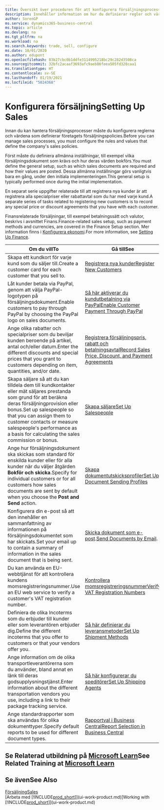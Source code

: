 ```yaml
---
title: Översikt över proceduren för att konfigurera försäljningsprocesser | Microsoft Docs
description: Innehåller information om hur du definierar regler och värden för att definiera dina försäljningspolicyer och -processer.
author: SorenGP
ms.service: dynamics365-business-central
ms.topic: article
ms.devlang: na
ms.tgt_pltfrm: na
ms.workload: na
ms.search.keywords: trade, sell, configure
ms.date: 10/01/2020
ms.author: edupont
ms.openlocfilehash: 83b27cbc0b1ddfe3114995218bc29c282d3508ca
ms.sourcegitcommit: 32bfc2acaaf3693afc9aeb86feea505fd328caa1
ms.translationtype: HT
ms.contentlocale: sv-SE
ms.lasthandoff: 01/19/2021
ms.locfileid: "5024368"
---
```

# <a name="setting-up-sales"></a><span data-ttu-id="8dfe4-103">Konfigurera försäljning</span><span class="sxs-lookup"><span data-stu-id="8dfe4-103">Setting Up Sales</span></span>
<span data-ttu-id="8dfe4-104">Innan du kan hantera försäljningsprocesser måste du konfigurera reglerna och värdena som definierar företagets försäljningspolicies.</span><span class="sxs-lookup"><span data-stu-id="8dfe4-104">Before you can manage sales processes, you must configure the rules and values that define the company's sales policies.</span></span>

<span data-ttu-id="8dfe4-105">Först måste du definiera allmänna inställningar, till exempel vilka försäljningsdokument som krävs och hur deras värden bokförs.</span><span class="sxs-lookup"><span data-stu-id="8dfe4-105">You must define the general setup, such as which sales documents are required and how their values are posted.</span></span> <span data-ttu-id="8dfe4-106">Dessa allmänna inställningar görs vanligtvis bara en gång, under den initiala implementeringen.</span><span class="sxs-lookup"><span data-stu-id="8dfe4-106">This general setup is typically performed once during the initial implementation.</span></span>

<span data-ttu-id="8dfe4-107">En separat serie uppgifter relaterade till att registrera nya kunder är att registrera alla specialpriser eller rabattavtal som du har med varje kund.</span><span class="sxs-lookup"><span data-stu-id="8dfe4-107">A separate series of tasks related to registering new customers is to record any special price or discount agreements that you have with each customer.</span></span>

<span data-ttu-id="8dfe4-108">Finansrelaterade försäljningar, till exempel betalningssätt och valutor, beskrivs i avsnittet Finans.</span><span class="sxs-lookup"><span data-stu-id="8dfe4-108">Finance-related sales setup, such as payment methods and currencies, are covered in the Finance Setup section.</span></span> <span data-ttu-id="8dfe4-109">Mer information finns i [Konfigurera ekonomi](finance-setup-finance.md).</span><span class="sxs-lookup"><span data-stu-id="8dfe4-109">For more information, see [Setting Up Finance](finance-setup-finance.md).</span></span>

| <span data-ttu-id="8dfe4-110">Om du vill</span><span class="sxs-lookup"><span data-stu-id="8dfe4-110">To</span></span> | <span data-ttu-id="8dfe4-111">Gå till</span><span class="sxs-lookup"><span data-stu-id="8dfe4-111">See</span></span> |
| --- | --- |
| <span data-ttu-id="8dfe4-112">Skapa ett kundkort för varje kund som du säljer till.</span><span class="sxs-lookup"><span data-stu-id="8dfe4-112">Create a customer card for each customer that you sell to.</span></span> |[<span data-ttu-id="8dfe4-113">Registrera nya kunder</span><span class="sxs-lookup"><span data-stu-id="8dfe4-113">Register New Customers</span></span>](sales-how-register-new-customers.md) |
| <span data-ttu-id="8dfe4-114">Låt kunder betala via PayPal, genom att välja PayPal-logotypen på försäljningsdokument.</span><span class="sxs-lookup"><span data-stu-id="8dfe4-114">Enable customers to pay through PayPal by choosing the PayPal logo on sales documents.</span></span> |[<span data-ttu-id="8dfe4-115">Så här aktiverar du kundutbetalning via PayPal</span><span class="sxs-lookup"><span data-stu-id="8dfe4-115">Enable Customer Payment Through PayPal</span></span>](sales-how-enable-payment-service-extensions.md) |
| <span data-ttu-id="8dfe4-116">Ange olika rabatter och specialpriser som du beviljar kunden beroende på artikel, antal och/eller datum.</span><span class="sxs-lookup"><span data-stu-id="8dfe4-116">Enter the different discounts and special prices that you grant to customers depending on item, quantities, and/or date.</span></span> |[<span data-ttu-id="8dfe4-117">Registrera försäljningspris, rabatt och betalningsavtal</span><span class="sxs-lookup"><span data-stu-id="8dfe4-117">Record Sales Price, Discount, and Payment Agreements</span></span>](sales-how-record-sales-price-discount-payment-agreements.md) |
| <span data-ttu-id="8dfe4-118">Skapa säljare så att du kan tilldela dem till kundkontakter eller mät säljares prestanda som grund för att beräkna deras försäljningprovision eller bonus.</span><span class="sxs-lookup"><span data-stu-id="8dfe4-118">Set up salespeople so that you can assign them to customer contacts or measure salespeople's performance as a basis for calculating the sales commission or bonus.</span></span> |[<span data-ttu-id="8dfe4-119">Skapa säljare</span><span class="sxs-lookup"><span data-stu-id="8dfe4-119">Set Up Salespeople</span></span>](sales-how-setup-salespeople.md) |
| <span data-ttu-id="8dfe4-120">Ange hur försäljningsdokument ska skickas som standard för enskilda kunder eller för alla kunder när du väljer åtgärden **Bokför och skicka**.</span><span class="sxs-lookup"><span data-stu-id="8dfe4-120">Specify for individual customers or for all customers how sales documents are sent by default when you choose the **Post and Send** action.</span></span> |[<span data-ttu-id="8dfe4-121">Skapa dokumentutskicksprofiler</span><span class="sxs-lookup"><span data-stu-id="8dfe4-121">Set Up Document Sending Profiles</span></span>](sales-how-setup-document-send-profiles.md) |
| <span data-ttu-id="8dfe4-122">Konfigurera din e-post så att den innehåller en sammanfattning av informationen på försäljningsdokumentet som har skickats.</span><span class="sxs-lookup"><span data-stu-id="8dfe4-122">Set your email up to contain a summary of information in the sales document that is being sent.</span></span> |<span data-ttu-id="8dfe4-123">[Skicka dokument som e-post](ui-how-send-documents-email.md).</span><span class="sxs-lookup"><span data-stu-id="8dfe4-123">[Send Documents by Email](ui-how-send-documents-email.md).</span></span> |
|<span data-ttu-id="8dfe4-124">Du kan använda en EU-webbtjänst för att kontrollera kundens momsregistreringsnummer.</span><span class="sxs-lookup"><span data-stu-id="8dfe4-124">Use an EU web service to verify a customer's VAT registration number.</span></span>|[<span data-ttu-id="8dfe4-125">Kontrollera momsregistreringsnummer</span><span class="sxs-lookup"><span data-stu-id="8dfe4-125">Verify VAT Registration Numbers</span></span>](finance-setup-vat.md)|
|<span data-ttu-id="8dfe4-126">Definiera de olika Incoterms som du erbjuder till kunder eller som leverantören erbjuder dig.</span><span class="sxs-lookup"><span data-stu-id="8dfe4-126">Define the different incoterms that you offer to customers or that your vendors offer you.</span></span>|[<span data-ttu-id="8dfe4-127">Så här definierar du leveransmetoder</span><span class="sxs-lookup"><span data-stu-id="8dfe4-127">Set Up Shipment Methods</span></span>](sales-how-set-up-shipment-methods.md)|
|<span data-ttu-id="8dfe4-128">Ange information om de olika transportleverantörerna som du använder, bland annat en länk till deras godsupplysningstjänst.</span><span class="sxs-lookup"><span data-stu-id="8dfe4-128">Enter information about the different transportation vendors you use, including a link to their package tracking service.</span></span>|[<span data-ttu-id="8dfe4-129">Så här konfigurerar du speditörer</span><span class="sxs-lookup"><span data-stu-id="8dfe4-129">Set Up Shipping Agents</span></span>](sales-how-to-set-up-shipping-agents.md)|
|<span data-ttu-id="8dfe4-130">Ange standardrapporter som ska användas för olika dokumenttyper.</span><span class="sxs-lookup"><span data-stu-id="8dfe4-130">Specify default reports to be used for different document types.</span></span>|[<span data-ttu-id="8dfe4-131">Rapportval i Business Central</span><span class="sxs-lookup"><span data-stu-id="8dfe4-131">Report Selection in Business Central</span></span>](across-report-selections.md)|

## <a name="see-related-training-at-microsoft-learn"></a><span data-ttu-id="8dfe4-132">Se Relaterad utbildning på [Microsoft Learn](/learn/paths/trade-get-started-dynamics-365-business-central/)</span><span class="sxs-lookup"><span data-stu-id="8dfe4-132">See Related Training at [Microsoft Learn](/learn/paths/trade-get-started-dynamics-365-business-central/)</span></span>

## <a name="see-also"></a><span data-ttu-id="8dfe4-133">Se även</span><span class="sxs-lookup"><span data-stu-id="8dfe4-133">See Also</span></span>
[<span data-ttu-id="8dfe4-134">Försäljning</span><span class="sxs-lookup"><span data-stu-id="8dfe4-134">Sales</span></span>](sales-manage-sales.md)  
<span data-ttu-id="8dfe4-135">[Arbeta med [!INCLUDE[prod_short](includes/prod_short.md)]](ui-work-product.md)</span><span class="sxs-lookup"><span data-stu-id="8dfe4-135">[Working with [!INCLUDE[prod_short](includes/prod_short.md)]](ui-work-product.md)</span></span>
